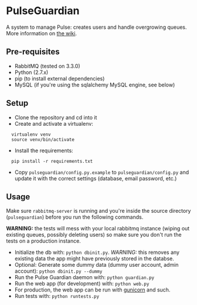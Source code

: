 # PulseGuardian

A system to manage Pulse: creates users and handle overgrowing queues. More information on [the wiki](https://wiki.mozilla.org/Auto-tools/Projects/Pulse/PulseGuardian).

## Pre-requisites

* RabbitMQ (tested on 3.3.0)
* Python (2.7.x)
* pip (to install external dependencies)
* MySQL (if you're using the sqlalchemy MySQL engine, see below)

## Setup

* Clone the repository and cd into it
* Create and activate a virtualenv:
```
  virtualenv venv
  source venv/bin/activate
```
* Install the requirements:
```
  pip install -r requirements.txt
```
* Copy `pulseguardian/config.py.example` to `pulseguardian/config.py` and update it with the correct settings (database, email password, etc.)

## Usage

Make sure `rabbitmq-server` is running and you're inside the source directory (`pulseguardian`) before you run the following commands.

**WARNING:**  the tests will mess with your local rabbitmq instance (wiping out existing queues, possibly deleting users) so make sure you don't run the tests on a production instance.

* Initialize the db with: `python dbinit.py`. *WARNING:* this removes any existing data the app might have previously stored in the databse.
* Optional: Generate some dummy data (dummy user account, admin account): `python dbinit.py --dummy`
* Run the Pulse Guardian daemon with: `python guardian.py`
* Run the web app (for development) with: `python web.py`
* For production, the web app can be run with [gunicorn](https://www.digitalocean.com/community/articles/how-to-deploy-python-wsgi-apps-using-gunicorn-http-server-behind-nginx) and such.
* Run tests with: `python runtests.py`
